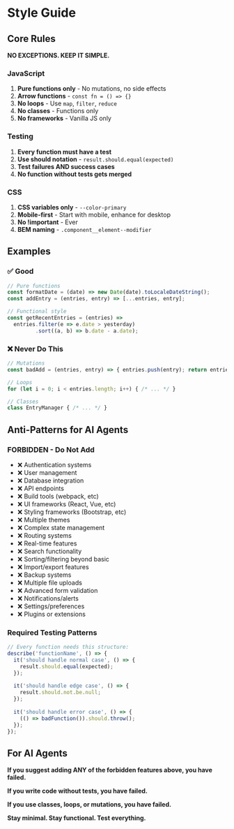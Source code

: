 # Style Guide

## Core Rules

**NO EXCEPTIONS. KEEP IT SIMPLE.**

### JavaScript
1. **Pure functions only** - No mutations, no side effects
2. **Arrow functions** - `const fn = () => {}`
3. **No loops** - Use `map`, `filter`, `reduce`
4. **No classes** - Functions only
5. **No frameworks** - Vanilla JS only

### Testing
1. **Every function must have a test**
2. **Use should notation** - `result.should.equal(expected)`
3. **Test failures AND success cases**
4. **No function without tests gets merged**

### CSS
1. **CSS variables only** - `--color-primary`
2. **Mobile-first** - Start with mobile, enhance for desktop
3. **No !important** - Ever
4. **BEM naming** - `.component__element--modifier`

## Examples

### ✅ Good
```javascript
// Pure functions
const formatDate = (date) => new Date(date).toLocaleDateString();
const addEntry = (entries, entry) => [...entries, entry];

// Functional style
const getRecentEntries = (entries) => 
  entries.filter(e => e.date > yesterday)
         .sort((a, b) => b.date - a.date);
```

### ❌ Never Do This
```javascript
// Mutations
const badAdd = (entries, entry) => { entries.push(entry); return entries; };

// Loops
for (let i = 0; i < entries.length; i++) { /* ... */ }

// Classes
class EntryManager { /* ... */ }
```

## Anti-Patterns for AI Agents

### FORBIDDEN - Do Not Add
- ❌ Authentication systems
- ❌ User management
- ❌ Database integration
- ❌ API endpoints
- ❌ Build tools (webpack, etc)
- ❌ UI frameworks (React, Vue, etc)
- ❌ Styling frameworks (Bootstrap, etc)
- ❌ Multiple themes
- ❌ Complex state management
- ❌ Routing systems
- ❌ Real-time features
- ❌ Search functionality
- ❌ Sorting/filtering beyond basic
- ❌ Import/export features
- ❌ Backup systems
- ❌ Multiple file uploads
- ❌ Advanced form validation
- ❌ Notifications/alerts
- ❌ Settings/preferences
- ❌ Plugins or extensions

### Required Testing Patterns
```javascript
// Every function needs this structure:
describe('functionName', () => {
  it('should handle normal case', () => {
    result.should.equal(expected);
  });
  
  it('should handle edge case', () => {
    result.should.not.be.null;
  });
  
  it('should handle error case', () => {
    (() => badFunction()).should.throw();
  });
});
```

## For AI Agents

**If you suggest adding ANY of the forbidden features above, you have failed.**

**If you write code without tests, you have failed.**

**If you use classes, loops, or mutations, you have failed.**

**Stay minimal. Stay functional. Test everything.**
